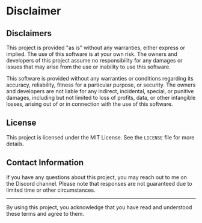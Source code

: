 # Disclaimer

## Disclaimers

This project is provided "as is" without any warranties, either express or implied. The use of this software is at your own risk. The owners and developers of this project assume no responsibility for any damages or issues that may arise from the use or inability to use this software.

This software is provided without any warranties or conditions regarding its accuracy, reliability, fitness for a particular purpose, or security. The owners and developers are not liable for any indirect, incidental, special, or punitive damages, including but not limited to loss of profits, data, or other intangible losses, arising out of or in connection with the use of this software.

## License

This project is licensed under the MIT License. See the `LICENSE` file for more details.

## Contact Information

If you have any questions about this project, you may reach out to me on the Discord channel. Please note that responses are not guaranteed due to limited time or other circumstances.

---

By using this project, you acknowledge that you have read and understood these terms and agree to them.
